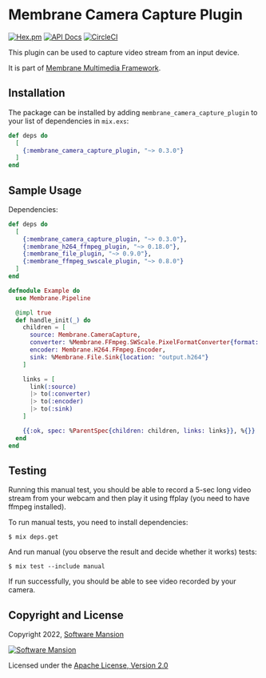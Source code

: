 # Membrane Camera Capture Plugin

[![Hex.pm](https://img.shields.io/hexpm/v/membrane_camera_capture_plugin.svg)](https://hex.pm/packages/membrane_camera_capture_plugin)
[![API Docs](https://img.shields.io/badge/api-docs-yellow.svg?style=flat)](https://hexdocs.pm/membrane_camera_capture_plugin)
[![CircleCI](https://circleci.com/gh/membraneframework/membrane_camera_capture_plugin.svg?style=svg)](https://circleci.com/gh/membraneframework/membrane_camera_capture_plugin)

This plugin can be used to capture video stream from an input device.

It is part of [Membrane Multimedia Framework](https://membraneframework.org).

## Installation

The package can be installed by adding `membrane_camera_capture_plugin` to your list of dependencies in `mix.exs`:

```elixir
def deps do
  [
    {:membrane_camera_capture_plugin, "~> 0.3.0"}
  ]
end
```

## Sample Usage

Dependencies:

```elixir
def deps do
  [
    {:membrane_camera_capture_plugin, "~> 0.3.0"},
    {:membrane_h264_ffmpeg_plugin, "~> 0.18.0"},
    {:membrane_file_plugin, "~> 0.9.0"},
    {:membrane_ffmpeg_swscale_plugin, "~> 0.8.0"}
  ]
end
```

```elixir
defmodule Example do
  use Membrane.Pipeline

  @impl true
  def handle_init(_) do
    children = [
      source: Membrane.CameraCapture,
      converter: %Membrane.FFmpeg.SWScale.PixelFormatConverter{format: :I420},
      encoder: Membrane.H264.FFmpeg.Encoder,
      sink: %Membrane.File.Sink{location: "output.h264"}
    ]

    links = [
      link(:source)
      |> to(:converter)
      |> to(:encoder)
      |> to(:sink)
    ]

    {{:ok, spec: %ParentSpec{children: children, links: links}}, %{}}
  end
end
```

## Testing

Running this manual test, you should be able to record a 5-sec long video stream from your webcam and then play it using ffplay (you need to have ffmpeg installed).

To run manual tests, you need to install dependencies:

```shell
$ mix deps.get
```

And run manual (you observe the result and decide whether it works) tests:

```shell
$ mix test --include manual
```

If run successfully, you should be able to see video recorded by your camera.

## Copyright and License

Copyright 2022, [Software Mansion](https://swmansion.com/?utm_source=git&utm_medium=readme&utm_campaign=membrane_camera_capture_plugin)

[![Software Mansion](https://logo.swmansion.com/logo?color=white&variant=desktop&width=200&tag=membrane-github)](https://swmansion.com/?utm_source=git&utm_medium=readme&utm_campaign=membrane_camera_capture_plugin)

Licensed under the [Apache License, Version 2.0](LICENSE)

